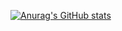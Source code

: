 [![Anurag's GitHub stats](https://github-readme-stats.vercel.app/api?username=myungseong)](https://github.com/anuraghazra/github-readme-stats&theme=react&show_icons=true)
